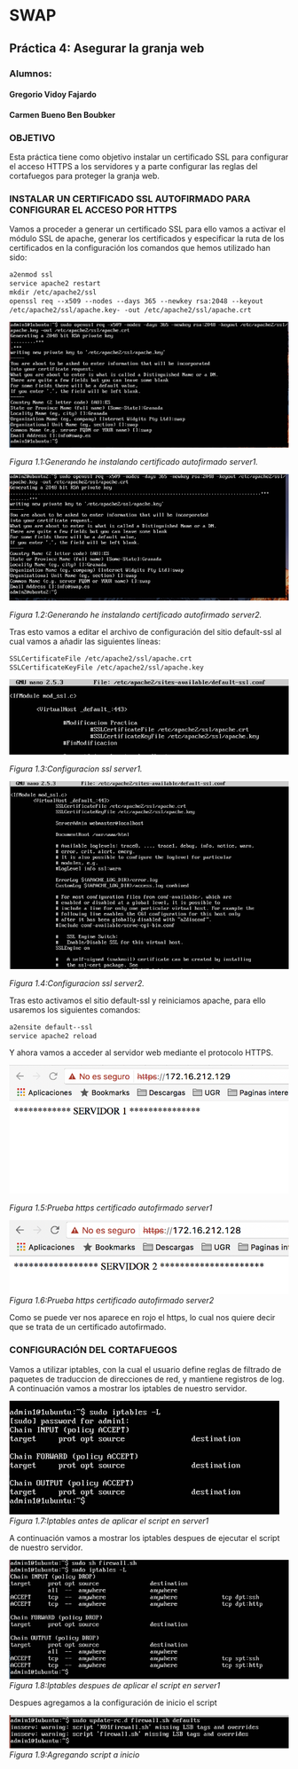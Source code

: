 # SWAP #
## Práctica 4: Asegurar la granja web ##
### Alumnos: ###

#### Gregorio Vidoy Fajardo  ####

#### Carmen Bueno Ben Boubker  ####


### OBJETIVO ###
Esta práctica tiene como objetivo instalar un certificado SSL para configurar el acceso HTTPS a los servidores y a parte configurar las reglas del cortafuegos para proteger la granja web.

### INSTALAR UN CERTIFICADO SSL AUTOFIRMADO PARA CONFIGURAR EL ACCESO POR HTTPS ###

Vamos a proceder a generar un certificado SSL para ello vamos a activar el módulo SSL de apache, generar los certificados y especificar la ruta de los certificados en la configuración los comandos que hemos utilizado han sido:

```
a2enmod ssl
service apache2 restart
mkdir /etc/apache2/ssl
openssl req --x509 --nodes --days 365 --newkey rsa:2048 --keyout
/etc/apache2/ssl/apache.key- -out /etc/apache2/ssl/apache.crt

```
![Imagen][1.1]

*Figura 1.1:Generando he instalando certificado autofirmado server1.*

![Imagen][1.2]

*Figura 1.2:Generando he instalando certificado autofirmado server2.*

Tras esto vamos a editar el archivo de configuración del sitio default-ssl al cual vamos a añadir las siguientes líneas:

```
SSLCertificateFile /etc/apache2/ssl/apache.crt
SSLCertificateKeyFile /etc/apache2/ssl/apache.key
```
![Imagen][1.3]

*Figura 1.3:Configuracion ssl server1.*

![Imagen][1.4]

*Figura 1.4:Configuracion ssl server2.*

Tras esto activamos el sitio default-ssl y reiniciamos apache, para ello usaremos los siguientes comandos:
```
a2ensite default--ssl
service apache2 reload
```
Y ahora vamos a acceder al servidor web mediante el protocolo HTTPS.


![Imagen][1.5]

*Figura 1.5:Prueba https certificado autofirmado server1*

![Imagen][1.6]
*Figura 1.6:Prueba https certificado autofirmado server2*

Como se puede ver nos aparece en rojo el https, lo cual nos quiere decir que se trata de un certificado autofirmado.

### CONFIGURACIÓN DEL CORTAFUEGOS ###

Vamos a utilizar iptables, con la cual el usuario define reglas de filtrado de paquetes de traduccion de direcciones de red, y mantiene registros de log.
A continuación vamos a mostrar los iptables de nuestro servidor.

![Imagen][1.7]
*Figura 1.7:Iptables antes de aplicar el script en server1*

A continuación vamos a mostrar los iptables despues de ejecutar el script de nuestro servidor.

![Imagen][1.8]
*Figura 1.8:Iptables despues de aplicar el script en server1*

Despues agregamos a la configuración de inicio el script

![Imagen][1.9]
*Figura 1.9:Agregando script a inicio*


[1.1]: Imagenes/1.png
[1.2]: Imagenes/2.png
[1.3]: Imagenes/3.png
[1.4]: Imagenes/4.png
[1.5]: Imagenes/5.png
[1.6]: Imagenes/6.png
[1.7]: Imagenes/7.png
[1.8]: Imagenes/8.png
[1.9]: Imagenes/9.png
